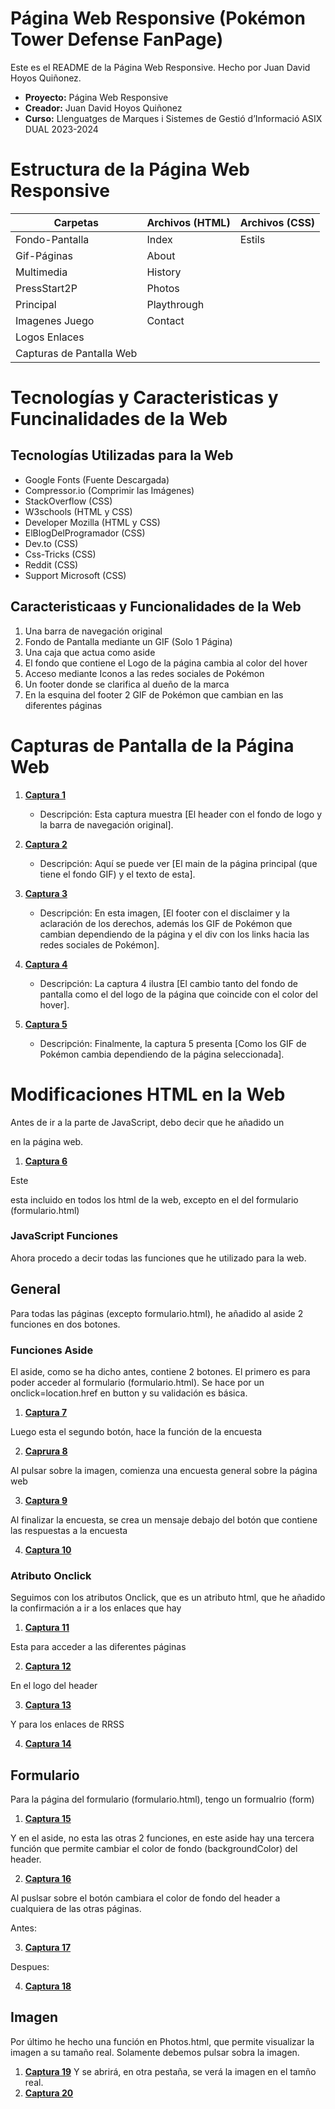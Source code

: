 # Página Web Responsive (Pokémon Tower Defense FanPage)

Este es el README de la Página Web Responsive. Hecho por Juan David Hoyos Quiñonez.

- **Proyecto:** Página Web Responsive
- **Creador:** Juan David Hoyos Quiñonez
- **Curso:** Llenguatges de Marques i Sistemes de Gestió d’Informació ASIX DUAL 2023-2024




# Estructura de la Página Web Responsive

|        Carpetas           | Archivos (HTML) | Archivos (CSS) |
|---------------------------|-----------------|----------------|
| Fondo-Pantalla            | Index           | Estils         |
| Gif-Páginas               | About           |                |
| Multimedia                | History         |                |
| PressStart2P              | Photos          |                |
| Principal                 | Playthrough     |                |
| Imagenes Juego            | Contact         |                |
| Logos Enlaces             |                 |                |
| Capturas de Pantalla Web  |                 |                |


# Tecnologías y Caracteristicas y Funcinalidades de la Web

## Tecnologías Utilizadas para la Web
- Google Fonts (Fuente Descargada)
- Compressor.io (Comprimir las Imágenes)
- StackOverflow (CSS)
- W3schools (HTML y CSS)
- Developer Mozilla (HTML y CSS)
- ElBlogDelProgramador (CSS)
- Dev.to (CSS)
- Css-Tricks (CSS)
- Reddit (CSS)
- Support Microsoft (CSS)

## Caracteristicaas y Funcionalidades de la Web
1. Una barra de navegación original
2. Fondo de Pantalla mediante un GIF (Solo 1 Página)
3. Una caja que actua como aside
4. El fondo que contiene el Logo de la página cambia al color del hover
5. Acceso mediante Iconos a las redes sociales de Pokémon
6. Un footer donde se clarifica al dueño de la marca
7. En la esquina del footer 2 GIF de Pokémon que cambian en las diferentes páginas

# Capturas de Pantalla de la Página Web

1. **[Captura 1](Capturas-de-Pantalla-Web/Captura-Pantalla-1.png)**
   - Descripción: Esta captura muestra [El header con el fondo de logo y la barra de navegación original].

2. **[Captura 2](Capturas-de-Pantalla-Web/Captura-Pantalla-2.png)**
   - Descripción: Aquí se puede ver [El main de la página principal (que tiene el fondo GIF) y el texto de esta].

3. **[Captura 3](Capturas-de-Pantalla-Web/Captura-Pantalla-3.png)**
   - Descripción: En esta imagen, [El footer con el disclaimer y la aclaración de los derechos, además los GIF de Pokémon que cambian dependiendo de la página y el div con los links hacia las redes sociales de Pokémon].

4. **[Captura 4](Capturas-de-Pantalla-Web/Captura-Pantalla-4.png)**
   - Descripción: La captura 4 ilustra [El cambio tanto del fondo de pantalla como el del logo de la página que coincide con el color del hover].

5. **[Captura 5](Capturas-de-Pantalla-Web/Captura-Pantalla-5.png)**
   - Descripción: Finalmente, la captura 5 presenta [Como los GIF de Pokémon cambia dependiendo de la página seleccionada].

# Modificaciones HTML en la Web

Antes de ir a la parte de JavaScript, debo decir que he añadido un <aside> en la página web.

1. **[Captura 6](Capturas-de-Pantalla-Web/Captura-Aside.png)**

Este <aside> esta incluido en todos los html de la web, excepto en el del formulario (formulario.html)

# JavaScript Funciones

Ahora procedo a decir todas las funciones que he utilizado para la web.

## General

Para todas las páginas (excepto formulario.html), he añadido al aside 2 funciones en dos botones.

### Funciones Aside

El aside, como se ha dicho antes, contiene 2 botones. El primero es para poder acceder al formulario (formulario.html). Se hace por un onclick=location.href en button y su validación es básica.

1. **[Captura 7](Capturas-de-Pantalla-Web/Captura-Formulario.png)**

Luego esta el segundo botón, hace la función de la encuesta

2. **[Caprura 8](Capturas-de-Pantalla-Web/Captura-Encuesta.png)**

Al pulsar sobre la imagen, comienza una encuesta general sobre la página web

3. **[Captura 9](Capturas-de-Pantalla-Web/Captura-Encuesta-Funcionamiento-1.png)**

Al finalizar la encuesta, se crea un mensaje debajo del botón que contiene las respuestas a la encuesta

4. **[Captura 10](Capturas-de-Pantalla-Web/Captura-Encuesta-Funcionamiento-2.png)**

### Atributo Onclick

Seguimos con los atributos Onclick, que es un atributo html, que he añadido la confirmación a ir a los enlaces que hay

1. **[Captura 11](Capturas-de-Pantalla-Web/Captura-Onclick.png)**

Esta para acceder a las diferentes páginas

2. **[Captura 12](Capturas-de-Pantalla-Web/Captura-Onclick-Funcionamiento-1.png)**

En el logo del header

3. **[Captura 13](Capturas-de-Pantalla-Web/Captura-Onclick-Funcionamiento-2.png)**

Y para los enlaces de RRSS

4. **[Captura 14](Capturas-de-Pantalla-Web/Captura-Onclick-Funcionamiento-3.png)**

## Formulario

Para la página del formulario (formulario.html), tengo un formualrio (form)

1. **[Captura 15](Capturas-de-Pantalla-Web/Captura-Formulario.png)**

Y en el aside, no esta las otras 2 funciones, en este aside hay una tercera función que permite cambiar el color de fondo (backgroundColor) del header.

2. **[Captura 16](Capturas-de-Pantalla-Web/Captura-Cambio-Estilo.png)**

Al puslsar sobre el botón cambiara el color de fondo del header a cualquiera de las otras páginas.

Antes:

3. **[Captura 17](Capturas-de-Pantalla-Web/Captura-Funcionamiento-1.png)**

Despues:

4. **[Captura 18](Capturas-de-Pantalla-Web/Captura-Funcionamiento-2.png)**

## Imagen

Por último he hecho una función en Photos.html, que permite visualizar la imagen a su tamaño real. Solamente debemos pulsar sobra la imagen.
1. **[Captura 19](Capturas-de-Pantalla-Web/Captura-Imagen.png)**
Y se abrirá, en otra pestaña, se verá la imagen en el tamño real.
2. **[Captura 20](Capturas-de-Pantalla-Web/Captura-Imagen-Funcionamiento.png)**